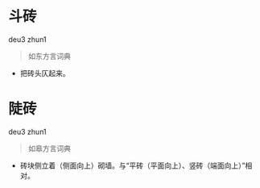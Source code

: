 # 斗砖
deu3 zhun1
> 如东方言词典
- 把砖头仄起来。

# 陡砖
deu3 zhun1
> 如皋方言词典
- 砖块侧立着（侧面向上）砌墙。与“平砖（平面向上）、竖砖（端面向上）”相对。
